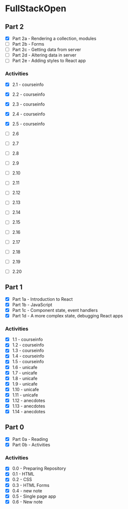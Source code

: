# FullStackOpen

## Part 2

- [x] Part 2a - Rendering a collection, modules
- [ ] Part 2b - Forms
- [ ] Part 2c - Getting data from server
- [ ] Part 2d - Altering data in server
- [ ] Part 2e - Adding styles to React app

### Activities

- [x] 2.1 - courseinfo
- [x] 2.2 - courseinfo
- [x] 2.3 - courseinfo
- [x] 2.4 - courseinfo
- [x] 2.5 - courseinfo
- [ ] 2.6
- [ ] 2.7
- [ ] 2.8
- [ ] 2.9
- [ ] 2.10
- [ ] 2.11
- [ ] 2.12
- [ ] 2.13
- [ ] 2.14
- [ ] 2.15
- [ ] 2.16
- [ ] 2.17
- [ ] 2.18
- [ ] 2.19
- [ ] 2.20


## Part 1

- [x] Part 1a - Introduction to React
- [x] Part 1b - JavaScript
- [x] Part 1c - Component state, event handlers
- [x] Part 1d - A more complex state, debugging React apps

### Activities

- [x] 1.1 - courseinfo
- [x] 1.2 - courseinfo
- [x] 1.3 - courseinfo
- [x] 1.4 - courseinfo
- [x] 1.5 - courseinfo
- [x] 1.6 - unicafe
- [x] 1.7 - unicafe
- [x] 1.8 - unicafe
- [x] 1.9 - unicafe
- [x] 1.10 - unicafe
- [x] 1.11 - unicafe
- [x] 1.12 - anecdotes
- [x] 1.13 - anecdotes
- [x] 1.14 - anecdotes

## Part 0

- [x] Part 0a - Reading
- [x] Part 0b - Activities

### Activities

- [x] 0.0 - Preparing Repository
- [x] 0.1 - HTML
- [x] 0.2 - CSS
- [x] 0.3 - HTML Forms
- [x] 0.4 - new note
- [x] 0.5 - Single page app
- [x] 0.6 - New note
